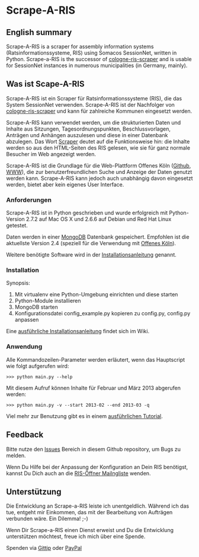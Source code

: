 # Scrape-A-RIS

## English summary

Scrape-A-RIS is a scraper for assembly information systems (Ratsinformationssysteme, RIS)
using Somacos SessionNet, written in Python. Scrape-a-RIS is the successor of 
[cologne-ris-scraper](https://github.com/marians/cologne-ris-scraper) and is usable
for SessionNet instances in numerous municipalities (in Germany, mainly).


## Was ist Scape-A-RIS

Scrape-A-RIS ist ein Scraper für Ratsinformationssysteme (RIS), die das System SessionNet 
verwenden. Scrape-A-RIS ist der Nachfolger von [cologne-ris-scraper](https://github.com/marians/cologne-ris-scraper)
und kann für zahlreiche Kommunen eingesetzt werden.

Scrape-A-RIS kann verwendet werden, um die strukturierten Daten und Inhalte aus Sitzungen, Tagesordnungspunkten,
Beschlussvorlagen, Anträgen und Anhängen auszulesen und diese in einer Datenbank abzulegen. Das Wort [Scraper](http://de.wikipedia.org/wiki/Screen_Scraping)
deutet auf die Funktionsweise hin: die Inhalte werden so aus den HTML-Seiten des RIS gelesen, wie sie für ganz
normale Besucher im Web angezeigt werden.

Scrape-A-RIS ist die Grundlage für die Web-Plattform Offenes Köln ([Github](https://github.com/marians/offeneskoeln), 
[WWW](http://offeneskoeln.de/)), die zur benutzerfreundlichen Suche und Anzeige der Daten genutzt werden kann.
Scrape-A-RIS kann jedoch auch unabhängig davon eingesetzt werden, bietet aber kein eigenes User Interface.


### Anforderungen

Scrape-A-RIS ist in Python geschrieben und wurde erfolgreich mit Python-Version 2.7.2 auf Mac OS X 
und 2.6.6 auf Debian und Red Hat Linux getestet.

Daten werden in einer [MongoDB](http://www.mongodb.org/) Datenbank gespeichert. Empfohlen ist die aktuellste
Version 2.4 (speziell für die Verwendung mit [Offenes Köln](https://github.com/marians/offeneskoeln)).

Weitere benötigte Software wird in der
[Installationsanleitung](https://github.com/marians/scrape-a-ris/wiki/Installation) genannt.

### Installation

Synopsis:

1. Mit virtualenv eine Python-Umgebung einrichten und diese starten
2. Python-Module installieren
3. MongoDB starten
4. Konfigurationsdatei config_example.py kopieren zu config.py, config.py anpassen

Eine [ausführliche Installationsanleitung](https://github.com/marians/scrape-a-ris/wiki/Installation) 
findet sich im Wiki.

### Anwendung

Alle Kommandozeilen-Parameter werden erläutert, wenn das Hauptscript wie folgt aufgerufen wird:

    >>> python main.py --help

Mit diesem Aufruf können Inhalte für Februar und März 2013 abgerufen werden:

    >>> python main.py -v --start 2013-02 --end 2013-03 -q

Viel mehr zur Benutzung gibt es in einem [ausführlichen Tutorial](https://github.com/marians/scrape-a-ris/wiki/Benutzung).

## Feedback

Bitte nutze den [Issues](https://github.com/marians/scrape-a-ris/issues) Bereich in diesem Github repository, um
Bugs zu melden.

Wenn Du Hilfe bei der Anpassung der Konfiguration an Dein RIS benötigst, kannst Du Dich auch an die [RIS-Öffner
Mailngliste](https://groups.google.com/group/ris-oeffner/) wenden.

## Unterstützung

Die Entwicklung an Scrape-a-RIS leiste ich unentgeldlich. Während ich das tue, entgeht mir Einkommen, das mit
der Bearbeitung von Aufträgen verbunden wäre. Ein Dilemma! ;-)

Wenn Dir Scrape-a-RIS einen Dienst erweist und Du die Entwicklung unterstützen möchtest,
freue ich mich über eine Spende.

Spenden via [Gittip](https://www.gittip.com/marians/) oder [PayPal](https://www.paypal.com/cgi-bin/webscr?cmd=_s-xclick&hosted_button_id=NJF88AWULCKCQ)
